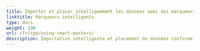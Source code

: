 ```yaml
---
title: Importer et placer intelligemment les données avec des marqueurs intelligents en C++
linktitle: Marqueurs intelligents
type: docs
weight: 190
url: /fr/cpp/using-smart-markers/
description: Importation intelligente et placement de données conforme aux fichiers Excel modèle avec la bibliothèque Aspose.Cells.
---
```


